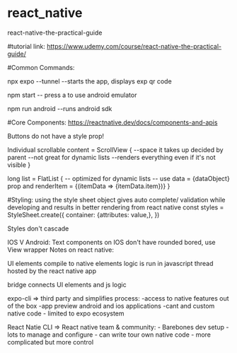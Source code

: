 # react_native

react-native-the-practical-guide

#tutorial link:
https://www.udemy.com/course/react-native-the-practical-guide/

#Common Commands:

npx expo --tunnel
--starts the app, displays exp qr code

npm start
-- press a to use android emulator

npm run android
--runs android sdk

#Core Components:
https://reactnative.dev/docs/components-and-apis

Buttons do not have a style prop!

Individual scrollable content = ScrollView {
--space it takes up decided by parent
--not great for dynamic lists
--renders everything even if it's not visible
}

long list = FlatList {
-- optimized for dynamic lists
-- use data = {dataObject} prop and renderItem = {(itemData => <wrapcomponent>{itemData.item}</wrapcomponent>)}
}

#Styling:
using the style sheet object gives auto complete/ validation while developing and results in better rendering from react native
const styles = StyleSheet.create({
container: {attributes: value,},
})

Styles don't cascade

IOS V Android:
Text components on IOS don't have rounded bored, use View wrapper
Notes on react native:

UI elements compile to native elements
logic is run in javascript thread hosted by the react native app

bridge connects UI elements and js logic

expo-cli => third party and simplifies process:
-access to native features out of the box
-app preview android and ios applications
-cant and custom native code - limited to expo ecosystem

React Natie CLI => React native team & community: - Barebones dev setup - lots to manage and configure - can write tour own native code - more complicated but more control
